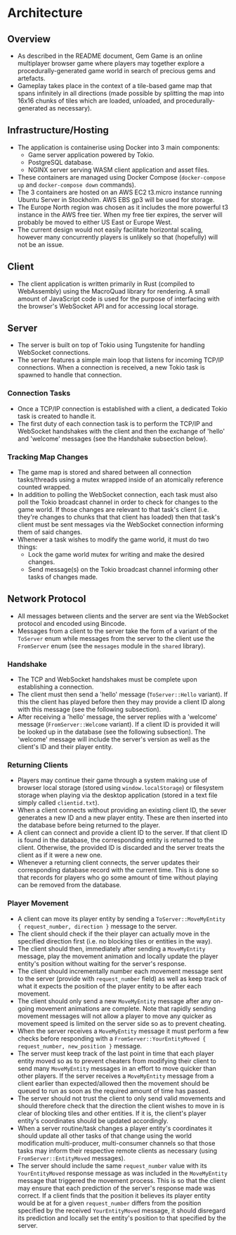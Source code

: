 # Architecture

## Overview

* As described in the README document, Gem Game is an online multiplayer browser game where players may together explore a procedurally-generated game world in search of precious gems and artefacts.
* Gameplay takes place in the context of a tile-based game map that spans infinitely in all directions (made possible by splitting the map into 16x16 chunks of tiles which are loaded, unloaded, and procedurally-generated as necessary).

## Infrastructure/Hosting

* The application is containerise using Docker into 3 main components:
  * Game server application powered by Tokio.
  * PostgreSQL database.
  * NGINX server serving WASM client application and asset files.
* These containers are managed using Docker Compose (`docker-compose up` and `docker-compose down` commands).
* The 3 containers are hosted on an AWS EC2 t3.micro instance running Ubuntu Server in Stockholm. AWS EBS gp3 will be used for storage.
* The Europe North region was chosen as it includes the more powerful t3 instance in the AWS free tier. When my free tier expires, the server will probably be moved to either US East or Europe West.
* The current design would not easily facilitate horizontal scaling, however many concurrently players is unlikely so that (hopefully) will not be an issue.

## Client

* The client application is written primarily in Rust (compiled to WebAssembly) using the MacroQuad library for rendering. A small amount of JavaScript code is used for the purpose of interfacing with the browser's WebSocket API and for accessing local storage.

## Server

* The server is built on top of Tokio using Tungstenite for handling WebSocket connections.
* The server features a simple main loop that listens for incoming TCP/IP connections. When a connection is received, a new Tokio task is spawned to handle that connection.

### Connection Tasks

* Once a TCP/IP connection is established with a client, a dedicated Tokio task is created to handle it.
* The first duty of each connection task is to perform the TCP/IP and WebSocket handshakes with the client and then the exchange of 'hello' and 'welcome' messages (see the Handshake subsection below).

### Tracking Map Changes

* The game map is stored and shared between all connection tasks/threads using a mutex wrapped inside of an atomically reference counted wrapped.
* In addition to polling the WebSocket connection, each task must also poll the Tokio broadcast channel in order to check for changes to the game world. If those changes are relevant to that task's client (i.e. they're changes to chunks that that client has loaded) then that task's client must be sent messages via the WebSocket connection informing them of said changes.
* Whenever a task wishes to modify the game world, it must do two things:
  * Lock the game world mutex for writing and make the desired changes.
  * Send message(s) on the Tokio broadcast channel informing other tasks of changes made.

## Network Protocol

* All messages between clients and the server are sent via the WebSocket protocol and encoded using Bincode.
* Messages from a client to the server take the form of a variant of the `ToServer` enum while messages from the server to the client use the `FromServer` enum (see the `messages` module in the `shared` library).

### Handshake

* The TCP and WebSocket handshakes must be complete upon establishing a connection.
* The client must then send a 'hello' message (`ToServer::Hello` variant). If this the client has played before then they may provide a client ID along with this message (see the following subsection).
* After receiving a 'hello' message, the server replies with a 'welcome' message (`FromServer::Welcome` variant). If a client ID is provided it will be looked up in the database (see the following subsection). The 'welcome' message will include the server's version as well as the client's ID and their player entity.

### Returning Clients

* Players may continue their game through a system making use of browser local storage (stored using `window.localStorage`) or filesystem storage when playing via the desktop application (stored in a text file simply called `clientid.txt`).
* When a client connects without providing an existing client ID, the sever generates a new ID and a new player entity. These are then inserted into the database before being returned to the player.
* A client can connect and provide a client ID to the server. If that client ID is found in the database, the corresponding entity is returned to the client. Otherwise, the provided ID is discarded and the server treats the client as if it were a new one.
* Whenever a returning client connects, the server updates their corresponding database record with the current time. This is done so that records for players who go some amount of time without playing can be removed from the database.

### Player Movement

* A client can move its player entity by sending a `ToServer::MoveMyEntity { request_number, direction }` message to the server.
* The client should check if the their player can actually move in the specified direction first (i.e. no blocking tiles or entities in the way).
* The client should then, immediately after sending a `MoveMyEntity` message, play the movement animation and locally update the player entity's position without waiting for the server's response.
* The client should incrementally number each movement message sent to the server (provide with `request_number` field) as well as keep track of what it expects the position of the player entity to be after each movement.
* The client should only send a new `MoveMyEntity` message after any on-going movement animations are complete. Note that rapidly sending movement messages will not allow a player to move any quicker as movement speed is limited on the server side so as to prevent cheating.
* When the server receives a `MoveMyEntity` message it must perform a few checks before responding with a `FromServer::YourEntityMoved { request_number, new_position }` message.
* The server must keep track of the last point in time that each player entity moved so as to prevent cheaters from modifying their client to send many `MoveMyEntity` messages in an effort to move quicker than other players. If the server receives a `MoveMyEntity` message from a client earlier than expected/allowed then the movement should be queued to run as soon as the required amount of time has passed.
* The server should not trust the client to only send valid movements and should therefore check that the direction the client wishes to move in is clear of blocking tiles and other entities. If it is, the client's player entity's coordinates should be updated accordingly.
* When a server routine/task changes a player entity's coordinates it should update all other tasks of that change using the world modification multi-producer, multi-consumer channels so that those tasks may inform their respective remote clients as necessary (using `FromServer::EntityMoved` messages).
* The server should include the same `request_number` value with its `YourEntityMoved` response message as was included in the `MoveMyEntity` message that triggered the movement process. This is so that the client may ensure that each prediction of the server's response made was correct. If a client finds that the position it believes its player entity would be at for a given `request_number` differs from the position specified by the received `YourEntityMoved` message, it should disregard its prediction and locally set the entity's position to that specified by the server.